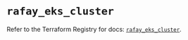 # `rafay_eks_cluster`

Refer to the Terraform Registry for docs: [`rafay_eks_cluster`](https://registry.terraform.io/providers/rafaysystems/rafay/1.1.52/docs/resources/eks_cluster).
